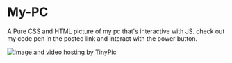 # My-PC


A Pure CSS and HTML picture of my pc that's interactive with JS.
check out my code pen in the posted link and interact with the power button.

<a href="http://tinypic.com?ref=2yl8q6v" target="_blank"><img src="http://i66.tinypic.com/2yl8q6v.jpg" border="0" alt="Image and video hosting by TinyPic"></a>
